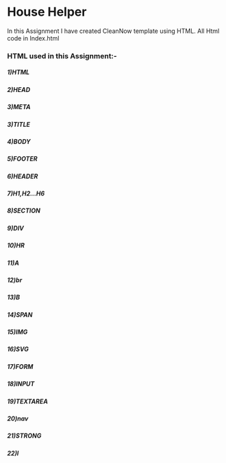 # House Helper
In this Assignment I have created CleanNow template using HTML.
All Html code in Index.html

### HTML used in this Assignment:-
##### 1)HTML
##### 2)HEAD
##### 3)META
##### 3)TITLE
##### 4)BODY
##### 5)FOOTER
##### 6)HEADER
##### 7)H1,H2...H6
##### 8)SECTION
##### 9)DIV
##### 10)HR
##### 11)A
##### 12)br
##### 13)B
##### 14)SPAN
##### 15)IMG
##### 16)SVG
##### 17)FORM
##### 18)INPUT
##### 19)TEXTAREA
##### 20)nav
##### 21)STRONG
##### 22)I
